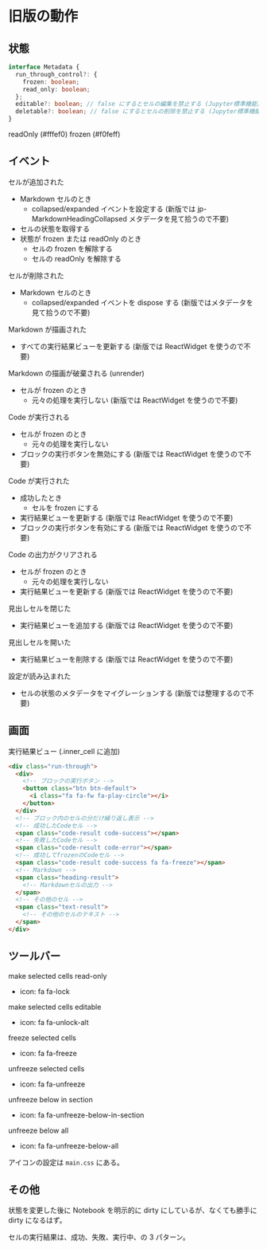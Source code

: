 # 旧版の動作

## 状態

```ts
interface Metadata {
  run_through_control?: {
    frozen: boolean;
    read_only: boolean;
  };
  editable?: boolean; // false にするとセルの編集を禁止する (Jupyter標準機能)
  deletable?: boolean; // false にするとセルの削除を禁止する (Jupyter標準機能)
}
```

readOnly (#fffef0)
frozen (#f0feff)

## イベント

セルが追加された

- Markdown セルのとき
  - collapsed/expanded イベントを設定する (新版では jp-MarkdownHeadingCollapsed メタデータを見て拾うので不要)
- セルの状態を取得する
- 状態が frozen または readOnly のとき
  - セルの frozen を解除する
  - セルの readOnly を解除する

セルが削除された

- Markdown セルのとき
  - collapsed/expanded イベントを dispose する (新版ではメタデータを見て拾うので不要)

Markdown が描画された

- すべての実行結果ビューを更新する (新版では ReactWidget を使うので不要)

Markdown の描画が破棄される (unrender)

- セルが frozen のとき
  - 元々の処理を実行しない (新版では ReactWidget を使うので不要)

Code が実行される

- セルが frozen のとき
  - 元々の処理を実行しない
- ブロックの実行ボタンを無効にする (新版では ReactWidget を使うので不要)

Code が実行された

- 成功したとき
  - セルを frozen にする
- 実行結果ビューを更新する (新版では ReactWidget を使うので不要)
- ブロックの実行ボタンを有効にする (新版では ReactWidget を使うので不要)

Code の出力がクリアされる

- セルが frozen のとき
  - 元々の処理を実行しない
- 実行結果ビューを更新する (新版では ReactWidget を使うので不要)

見出しセルを閉じた

- 実行結果ビューを追加する (新版では ReactWidget を使うので不要)

見出しセルを開いた

- 実行結果ビューを削除する (新版では ReactWidget を使うので不要)

設定が読み込まれた

- セルの状態のメタデータをマイグレーションする (新版では整理するので不要)

## 画面

実行結果ビュー (.inner_cell に追加)

```html
<div class="run-through">
  <div>
    <!-- ブロックの実行ボタン -->
    <button class="btn btn-default">
      <i class="fa fa-fw fa-play-circle"></i>
    </button>
  </div>
  <!-- ブロック内のセルの分だけ繰り返し表示 -->
  <!-- 成功したCodeセル -->
  <span class="code-result code-success"></span>
  <!-- 失敗したCodeセル -->
  <span class="code-result code-error"></span>
  <!-- 成功してfrozenのCodeセル -->
  <span class="code-result code-success fa fa-freeze"></span>
  <!-- Markdown -->
  <span class="heading-result">
    <!-- Markdownセルの出力 -->
  </span>
  <!-- その他のセル -->
  <span class="text-result">
    <!-- その他のセルのテキスト -->
  </span>
</div>
```

## ツールバー

make selected cells read-only

- icon: fa fa-lock

make selected cells editable

- icon: fa fa-unlock-alt

freeze selected cells

- icon: fa fa-freeze

unfreeze selected cells

- icon: fa fa-unfreeze

unfreeze below in section

- icon: fa fa-unfreeze-below-in-section

unfreeze below all

- icon: fa fa-unfreeze-below-all

アイコンの設定は `main.css` にある。

## その他

状態を変更した後に Notebook を明示的に dirty にしているが、なくても勝手に dirty になるはず。

セルの実行結果は、成功、失敗、実行中、の 3 パターン。

